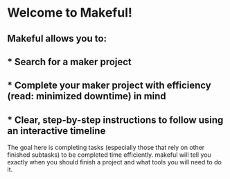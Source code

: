 # Welcome to Makeful!

## Makeful allows you to:
## * Search for a maker project
## * Complete your maker project with efficiency (read: minimized downtime) in mind
## * Clear, step-by-step instructions to follow using an interactive timeline

 The goal here is completing tasks (especially those that rely on other finished subtasks) 
 to be completed time efficiently. makeful will tell you exactly when you should finish 
 a project and what tools you will need to do it. 

